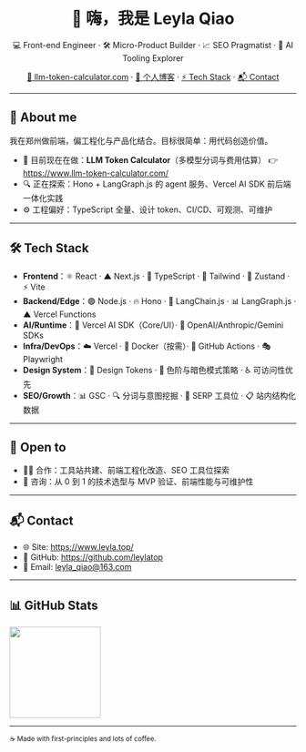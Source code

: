 <h1 align="center">👋 嗨，我是 Leyla Qiao</h1>
<p align="center">
💻 Front-end Engineer · 🛠️ Micro-Product Builder · 📈 SEO Pragmatist · 🤖 AI Tooling Explorer
</p>

<p align="center">
  <a href="https://www.llm-token-calculator.com/">🧮 llm-token-calculator.com</a> ·
  <a href="https://leyla.top/">📝 个人博客</a> ·
  <a href="#tech-stack">⚡ Tech Stack</a> ·
  <a href="#contact">📬 Contact</a>
</p>

---

## 🌟 About me

我在郑州做前端，偏工程化与产品化结合。目标很简单：用代码创造价值。

- 🎯 目前现在在做：**LLM Token Calculator**（多模型分词与费用估算）
  👉 https://www.llm-token-calculator.com/
- 🔍 正在探索：Hono + LangGraph.js 的 agent 服务、Vercel AI SDK 前后端一体化实践
- ⚙️ 工程偏好：TypeScript 全量、设计 token、CI/CD、可观测、可维护
---

## 🛠️ Tech Stack

- **Frontend**：⚛️ React · ▲ Next.js · 🔷 TypeScript · 🎨 Tailwind · 🐻 Zustand · ⚡ Vite  
- **Backend/Edge**：🟢 Node.js · 🔥 Hono · 🦜 LangChain.js · 📊 LangGraph.js · ▲ Vercel Functions  
- **AI/Runtime**：🤖 Vercel AI SDK（Core/UI）· 🧠 OpenAI/Anthropic/Gemini SDKs  
- **Infra/DevOps**：☁️ Vercel · 🐳 Docker（按需）· 🔄 GitHub Actions · 🎭 Playwright  
- **Design System**：🎯 Design Tokens · 🌈 色阶与暗色模式策略 · ♿ 可访问性优先  
- **SEO/Growth**：📊 GSC · 🔍 分词与意图挖掘 · 🎯 SERP 工具位 · 📋 站内结构化数据

---

## 🤝 Open to

- 🤜🤛 合作：工具站共建、前端工程化改造、SEO 工具位探索  
- 💬 咨询：从 0 到 1 的技术选型与 MVP 验证、前端性能与可维护性

---

## 📬 Contact

- 🌐 Site: https://www.leyla.top/  
- 🐙 GitHub: https://github.com/leylatop  
- 📧 Email: <leyla_qiao@163.com>  

---

## 📊 GitHub Stats

<p>
  <img src="https://github-readme-stats.vercel.app/api/top-langs/?username=leylatop&layout=compact" height="160" />
</p>

---

<sub>☕ Made with first-principles and lots of coffee.</sub>

